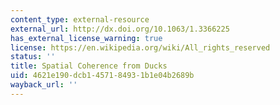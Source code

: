 ```yaml
---
content_type: external-resource
external_url: http://dx.doi.org/10.1063/1.3366225
has_external_license_warning: true
license: https://en.wikipedia.org/wiki/All_rights_reserved
status: ''
title: Spatial Coherence from Ducks
uid: 4621e190-dcb1-4571-8493-1b1e04b2689b
wayback_url: ''
---
```

